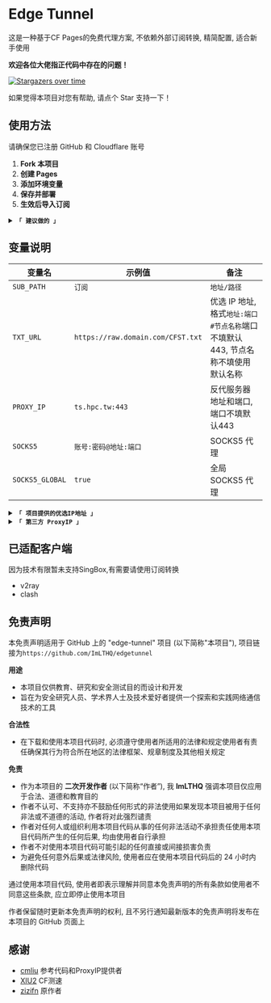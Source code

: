 # Edge Tunnel

这是一种基于CF Pages的免费代理方案, 不依赖外部订阅转换, 精简配置, 适合新手使用

**欢迎各位大佬指正代码中存在的问题！**

[![Stargazers over time](https://starchart.cc/ImLTHQ/edgetunnel.svg?variant=adaptive)](https://starchart.cc/ImLTHQ/edgetunnel)

如果觉得本项目对您有帮助, 请点个 Star 支持一下！

## 使用方法

请确保您已注册 GitHub 和 Cloudflare 账号

1. **Fork 本项目**
2. **创建 Pages**
3. **添加环境变量**
4. **保存并部署**
5. **生效后导入订阅**

<details>
<summary><code><strong>「 建议做的 」</strong></code></summary>

**设置 GitHub Action 同步上游仓库**

1. 来到您 Fork 的仓库
2. 在 `Actions` 选项卡中, 点击 `Enable workflow`, 选择 `上游同步`
3. 启用此 Workflow 可以使您的仓库与作者的更新保持同步

</details>

## 变量说明

| 变量名 | 示例值 | 备注 |
|-|-|-|
| `SUB_PATH` | `订阅` | `地址/路径` |
| `TXT_URL` | `https://raw.domain.com/CFST.txt` | 优选 IP 地址, 格式`地址:端口#节点名称`端口不填默认 443, 节点名称不填使用默认名称 |
| `PROXY_IP` | `ts.hpc.tw:443` | 反代服务器 地址和端口, 端口不填默认443 |
| `SOCKS5` | `账号:密码@地址:端口` | SOCKS5 代理 |
| `SOCKS5_GLOBAL` | `true` | 全局 SOCKS5 代理 |

<details>
<summary><code><strong>「 项目提供的优选IP地址 」</strong></code></summary>

- `https://raw.githubusercontent.com/ImLTHQ/edgetunnel/main/CFST.txt`
- `https://raw.githubusercontent.com/ImLTHQ/edgetunnel/main/randomIP.txt`

</details>

<details>
<summary><code><strong>「 第三方 ProxyIP 」</strong></code></summary>

有能力请自建

- `ts.hpc.tw`
- `ProxyIP.US.CMLiussss.net`
- `ProxyIP.SG.CMLiussss.net`
- `ProxyIP.JP.CMLiussss.net`
- `ProxyIP.HK.CMLiussss.net`
- `ProxyIP.KR.CMLiussss.net`
- `ProxyIP.DE.tp2024.CMLiussss.net`
- `ProxyIP.Aliyun.CMLiussss.net`
- `ProxyIP.Oracle.CMLiussss.net`
- `ProxyIP.DigitalOcean.CMLiussss.net`
- `ProxyIP.Vultr.CMLiussss.net`
- `ProxyIP.Multacom.CMLiussss.net`

</details>

## 已适配客户端

因为技术有限暂未支持SingBox,有需要请使用订阅转换

- v2ray
- clash

## 免责声明

本免责声明适用于 GitHub 上的 "edge-tunnel" 项目 (以下简称"本项目"), 项目链接为`https://github.com/ImLTHQ/edgetunnel`

**用途**

- 本项目仅供教育、研究和安全测试目的而设计和开发
- 旨在为安全研究人员、学术界人士及技术爱好者提供一个探索和实践网络通信技术的工具

**合法性**

- 在下载和使用本项目代码时, 必须遵守使用者所适用的法律和规定使用者有责任确保其行为符合所在地区的法律框架、规章制度及其他相关规定

**免责**

- 作为本项目的 **二次开发作者** (以下简称“作者”), 我 **ImLTHQ** 强调本项目仅应用于合法、道德和教育目的
- 作者不认可、不支持亦不鼓励任何形式的非法使用如果发现本项目被用于任何非法或不道德的活动, 作者将对此强烈谴责
- 作者对任何人或组织利用本项目代码从事的任何非法活动不承担责任使用本项目代码所产生的任何后果, 均由使用者自行承担
- 作者不对使用本项目代码可能引起的任何直接或间接损害负责
- 为避免任何意外后果或法律风险, 使用者应在使用本项目代码后的 24 小时内删除代码

通过使用本项目代码, 使用者即表示理解并同意本免责声明的所有条款如使用者不同意这些条款, 应立即停止使用本项目

作者保留随时更新本免责声明的权利, 且不另行通知最新版本的免责声明将发布在本项目的 GitHub 页面上

## 感谢

- [cmliu](https://github.com/cmliu) 参考代码和ProxyIP提供者
- [XIU2](https://github.com/XIU2) CF测速
- [zizifn](https://github.com/zizifn) 原作者
